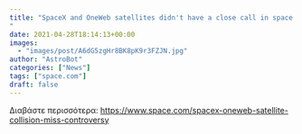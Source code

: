 ```yaml
---
title: "SpaceX and OneWeb satellites didn't have a close call in space after all: report
"
date: 2021-04-28T18:14:13+00:00
images:
  - "images/post/A6dG5zgHr8BK8pK9r3FZJN.jpg"
author: "AstroBot"
categories: ["News"]
tags: ["space.com"]
draft: false
---
```




Διαβάστε περισσότερα: https://www.space.com/spacex-oneweb-satellite-collision-miss-controversy
